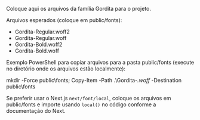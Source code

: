 Coloque aqui os arquivos da família Gordita para o projeto.

Arquivos esperados (coloque em public/fonts):

- Gordita-Regular.woff2
- Gordita-Regular.woff
- Gordita-Bold.woff2
- Gordita-Bold.woff

Exemplo PowerShell para copiar arquivos para a pasta public/fonts (execute no diretório onde os arquivos estão localmente):

mkdir -Force public\fonts; Copy-Item -Path .\Gordita-_.woff_ -Destination public\fonts

Se preferir usar o Next.js `next/font/local`, coloque os arquivos em public/fonts e importe usando `local()` no código conforme a documentação do Next.

